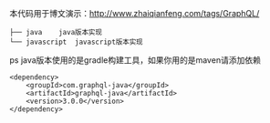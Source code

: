 本代码用于博文演示：<a href="http://www.zhaiqianfeng.com/tags/GraphQL/" target="_blank">http://www.zhaiqianfeng.com/tags/GraphQL/</a>
```
├── java	java版本实现
└── javascript	javascript版本实现
```
ps
java版本使用的是gradle构建工具，如果你用的是maven请添加依赖
```
<dependency>
    <groupId>com.graphql-java</groupId>
    <artifactId>graphql-java</artifactId>
    <version>3.0.0</version>
</dependency>
```
